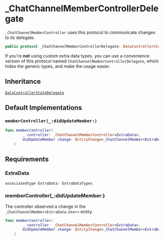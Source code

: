 # \_ChatChannelMemberControllerDelegate

`_ChatChannelMemberController` uses this protocol to communicate changes to its delegate.

``` swift
public protocol _ChatChannelMemberControllerDelegate: DataControllerStateDelegate 
```

If you're **not** using custom extra data types, you can use a convenience version of this protocol
named `ChatChannelMemberControllerDelegate`, which hides the generic types, and make the usage easier.

## Inheritance

[`DataControllerStateDelegate`](/DataControllerStateDelegate)

## Default Implementations

### `memberController(_:didUpdateMember:)`

``` swift
func memberController(
        _ controller: _ChatChannelMemberController<ExtraData>,
        didUpdateMember change: EntityChange<_ChatChannelMember<ExtraData.User>>
    ) 
```

## Requirements

### ExtraData

``` swift
associatedtype ExtraData: ExtraDataTypes
```

### memberController(\_:​didUpdateMember:​)

The controller observed a change in the `_ChatChannelMember<ExtraData.User>` entity.

``` swift
func memberController(
        _ controller: _ChatChannelMemberController<ExtraData>,
        didUpdateMember change: EntityChange<_ChatChannelMember<ExtraData.User>>
    )
```
